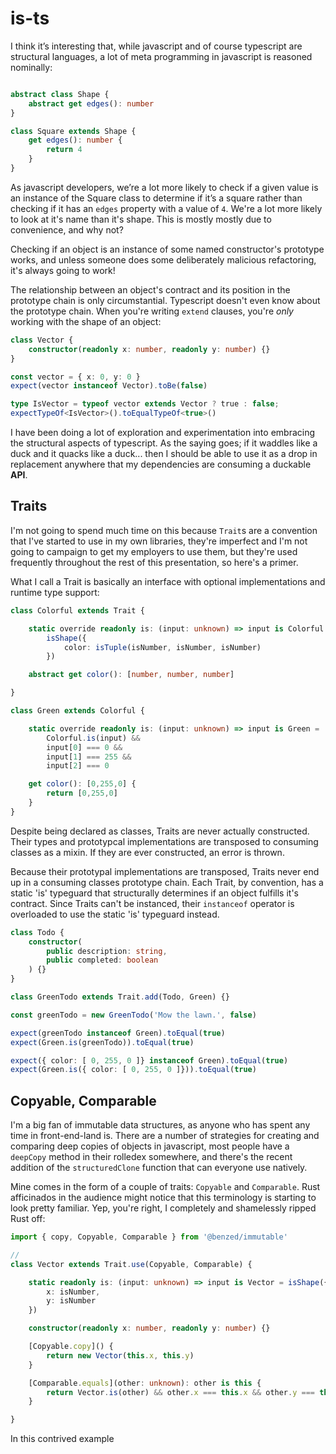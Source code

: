 # is-ts

I think it’s interesting that, while javascript and of course typescript are structural languages, a lot of meta programming in javascript is reasoned nominally: 

```ts

abstract class Shape {
    abstract get edges(): number
}

class Square extends Shape {
    get edges(): number {
        return 4
    }
}

```
As javascript developers, we’re a lot more likely to check if a given value is an instance of the Square class to determine if it’s a square rather than checking if it has an `edges` property with a value of `4`. We're a lot more likely to look at it's name than it's shape. This is mostly mostly due to convenience, and why not?

Checking if an object is an instance of some named constructor's prototype works, and unless someone does some deliberately malicious refactoring, it's always going to work!

The relationship between an object's contract and its position in the prototype chain is only circumstantial. Typescript doesn't even know about the prototype chain. When you're writing `extend` clauses, you're *only* working with the shape of an object:

```ts
class Vector {
    constructor(readonly x: number, readonly y: number) {}
}

const vector = { x: 0, y: 0 }
expect(vector instanceof Vector).toBe(false)

type IsVector = typeof vector extends Vector ? true : false;
expectTypeOf<IsVector>().toEqualTypeOf<true>()
```

I have been doing a lot of exploration and experimentation into embracing the structural aspects of typescript. As the saying goes; if it waddles like a duck and it quacks like a duck... then I should be able to use it as a drop in replacement anywhere that my dependencies are consuming a duckable **API**.


## Traits

I'm not going to spend much time on this because `Trait`s are a convention that I've started to use in my own libraries, they're imperfect and I'm not going to campaign to get my employers to use them, but they're used frequently throughout the rest of this presentation, so here's a primer.

What I call a Trait is basically an interface with optional implementations and runtime type support:

```ts
class Colorful extends Trait {

    static override readonly is: (input: unknown) => input is Colorful = 
        isShape({
            color: isTuple(isNumber, isNumber, isNumber)
        })

    abstract get color(): [number, number, number]

}

class Green extends Colorful {

    static override readonly is: (input: unknown) => input is Green = 
        Colorful.is(input) &&
        input[0] === 0 &&
        input[1] === 255 &&
        input[2] === 0

    get color(): [0,255,0] {
        return [0,255,0]
    }
}
```

Despite being declared as classes, Traits are never actually constructed. Their types and prototypcal implementations are transposed to consuming classes as a mixin. If they are ever constructed, an error is thrown.

Because their prototypal implementations are transposed, Traits never end up in a consuming classes prototype chain. Each Trait, by convention, has a static 'is' typeguard that structurally determines if an object fulfills it's contract. Since Traits can't be instanced, their `instanceof` operator is overloaded to use the static 'is' typeguard instead.

```ts
class Todo {
    constructor(
        public description: string,
        public completed: boolean
    ) {}
}

class GreenTodo extends Trait.add(Todo, Green) {}

const greenTodo = new GreenTodo('Mow the lawn.', false)

expect(greenTodo instanceof Green).toEqual(true)
expect(Green.is(greenTodo)).toEqual(true)

expect({ color: [ 0, 255, 0 ]} instanceof Green).toEqual(true)
expect(Green.is({ color: [ 0, 255, 0 ]})).toEqual(true)
```

## Copyable, Comparable

I'm a big fan of immutable data structures, as anyone who has spent any time in front-end-land is. There are a number of strategies for creating and comparing deep copies of objects in javascript, most people have a `deepCopy` method in their rolledex somewhere, and there's the recent addition of the `structuredClone` function that can everyone use natively.

Mine comes in the form of a couple of traits: `Copyable` and `Comparable`. Rust afficinados in the audience might notice that this terminology is starting to look pretty familiar. Yep, you're right, I completely and shamelessly ripped Rust off:

```ts
import { copy, Copyable, Comparable } from '@benzed/immutable' 

// 
class Vector extends Trait.use(Copyable, Comparable) {

    static readonly is: (input: unknown) => input is Vector = isShape({
        x: isNumber,
        y: isNumber
    })

    constructor(readonly x: number, readonly y: number) {}

    [Copyable.copy]() {
        return new Vector(this.x, this.y)
    }

    [Comparable.equals](other: unknown): other is this {
        return Vector.is(other) && other.x === this.x && other.y === this.y
    }

}
```

In this contrived example